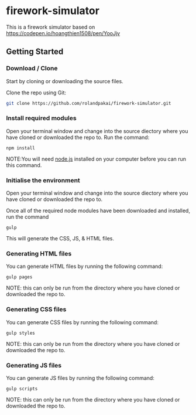 # firework-simulator

This is a firework simulator based on https://codepen.io/hoangthien1508/pen/YooJjv

## Getting Started

### Download / Clone

Start by cloning or downloading the source files.

Clone the repo using Git:

```bash
git clone https://github.com/rolandpakai/firework-simulator.git
```

### Install required modules

Open your terminal window and change into the source diectory where you have cloned or downloaded the repo to. Run the command:

```
npm install
```

NOTE:You will need [node.js](https://nodejs.org/) installed on your computer before you can run this command.


### Initialise the environment

Open your terminal window and change into the source diectory where you have cloned or downloaded the repo to.

Once all of the required node modules have been downloaded and installed, run the command

```
gulp
```

This will generate the CSS, JS, & HTML files.


### Generating HTML files

You can generate HTML files by running the following command:

```
gulp pages
```

NOTE: this can only be run from the directory where you have cloned or downloaded the repo to.


### Generating CSS files

You can generate CSS files by running the following command:

```
gulp styles
```

NOTE: this can only be run from the directory where you have cloned or downloaded the repo to.


### Generating JS files

You can generate JS files by running the following command:

```
gulp scripts
```

NOTE: this can only be run from the directory where you have cloned or downloaded the repo to.
